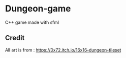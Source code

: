 # Dungeon-game
C++ game made with sfml

## Credit
All art is from : https://0x72.itch.io/16x16-dungeon-tileset

